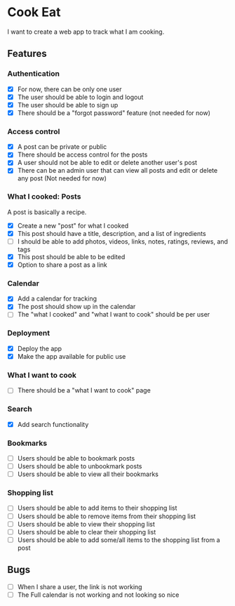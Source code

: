 # Cook Eat

I want to create a web app to track what I am cooking.

## Features

### Authentication

- [x] For now, there can be only one user
- [x] The user should be able to login and logout
- [x] The user should be able to sign up
- [x] There should be a "forgot password" feature (not needed for now)

### Access control

- [x] A post can be private or public
- [x] There should be access control for the posts
- [x] A user should not be able to edit or delete another user's post
- [x] There can be an admin user that can view all posts and edit or delete any post (Not needed for now)

### What I cooked: Posts

A post is basically a recipe.

- [x] Create a new "post" for what I cooked
- [x] This post should have a title, description, and a list of ingredients
- [ ] I should be able to add photos, videos, links, notes, ratings, reviews, and tags
- [x] This post should be able to be edited
- [x] Option to share a post as a link

### Calendar

- [x] Add a calendar for tracking
- [x] The post should show up in the calendar
- [ ] The "what I cooked" and "what I want to cook" should be per user

### Deployment

- [x] Deploy the app
- [x] Make the app available for public use

### What I want to cook

- [ ] There should be a "what I want to cook" page

### Search

- [x] Add search functionality

### Bookmarks

- [ ] Users should be able to bookmark posts
- [ ] Users should be able to unbookmark posts
- [ ] Users should be able to view all their bookmarks

### Shopping list

- [ ] Users should be able to add items to their shopping list
- [ ] Users should be able to remove items from their shopping list
- [ ] Users should be able to view their shopping list
- [ ] Users should be able to clear their shopping list
- [ ] Users should be able to add some/all items to the shopping list from a post

## Bugs

- [ ] When I share a user, the link is not working
- [ ] The Full calendar is not working and not looking so nice
